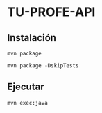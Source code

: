 # TU-PROFE-API
## Instalación

`mvn package`

`mvn package -DskipTests`

## Ejecutar

`mvn exec:java`